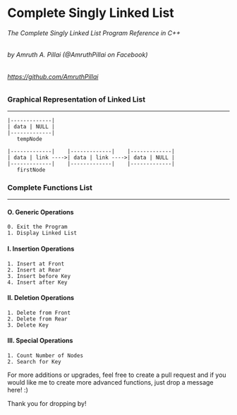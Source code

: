 # Complete Singly Linked List

###### The Complete Singly Linked List Program Reference in C++
###### by Amruth A. Pillai (@AmruthPillai on Facebook)
###### https://github.com/AmruthPillai


### Graphical Representation of Linked List
---------------------------------------

    |-------------|
    | data | NULL |
    |-------------|
       tempNode

    |-------------|    |-------------|    |-------------|
    | data | link ---->| data | link ---->| data | NULL |
    |-------------|    |-------------|    |-------------|
       firstNode


### Complete Functions List
-----------------------

#### O. Generic Operations
    0. Exit the Program
    1. Display Linked List

#### I. Insertion Operations
    1. Insert at Front
    2. Insert at Rear
    3. Insert before Key
    4. Insert after Key

#### II. Deletion Operations
    1. Delete from Front
    2. Delete from Rear
    3. Delete Key

#### III. Special Operations
    1. Count Number of Nodes
    2. Search for Key

For more additions or upgrades, feel free to create a pull request and if you would like me to create more advanced functions, just drop a message here! :)

Thank you for dropping by!
